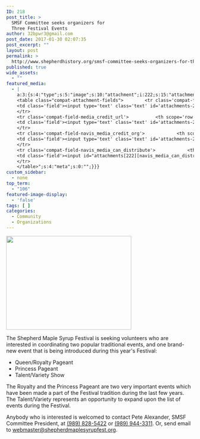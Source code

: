 ```yaml
---
ID: 218
post_title: >
  SMSF Committee seeks organizers for
  Three Festival Events
author: 32bpwr3@gmail.com
post_date: 2017-01-30 02:07:35
post_excerpt: ""
layout: post
permalink: >
  http://www.shepherdhistory.org/smsf-committee-seeks-organizers-for-three-festival-events/
published: true
wide_assets:
  - ""
featured_media:
  - |
    a:3:{s:4:"type";s:5:"image";s:10:"attachment";i:222;s:15:"attachment_data";a:33:{s:2:"id";i:222;s:5:"title";s:8:"103_5870";s:8:"filename";s:12:"103_5870.jpg";s:3:"url";s:70:"http://www.shepherdhistory.org/wp-content/uploads/2017/01/103_5870.jpg";s:4:"link";s:98:"http://www.shepherdhistory.org/smsf-committee-seeks-organizers-for-three-festival-events/103_5870/";s:3:"alt";s:0:"";s:6:"author";s:1:"1";s:11:"description";s:0:"";s:7:"caption";s:0:"";s:4:"name";s:8:"103_5870";s:6:"status";s:7:"inherit";s:10:"uploadedTo";i:218;s:4:"date";i:1485742324000;s:8:"modified";i:1485742324000;s:9:"menuOrder";i:0;s:4:"mime";s:10:"image/jpeg";s:4:"type";s:5:"image";s:7:"subtype";s:4:"jpeg";s:4:"icon";s:67:"http://www.shepherdhistory.org/wp-includes/images/media/default.png";s:13:"dateFormatted";s:16:"January 30, 2017";s:6:"nonces";a:3:{s:6:"update";s:10:"4f58435b48";s:6:"delete";s:10:"6c9bbd493c";s:4:"edit";s:10:"dbcbdff72b";}s:8:"editLink";s:69:"http://www.shepherdhistory.org/wp-admin/post.php?post=222&action=edit";s:4:"meta";b:0;s:10:"authorName";s:17:"32bpwr3@gmail.com";s:14:"uploadedToLink";s:69:"http://www.shepherdhistory.org/wp-admin/post.php?post=218&action=edit";s:15:"uploadedToTitle";s:57:"SMSF Committee seeks organizers for Three Festival Events";s:15:"filesizeInBytes";i:1087832;s:21:"filesizeHumanReadable";s:4:"1 MB";s:6:"height";i:2448;s:5:"width";i:3264;s:11:"orientation";s:9:"landscape";s:5:"sizes";a:4:{s:9:"thumbnail";a:4:{s:6:"height";i:140;s:5:"width";i:140;s:3:"url";s:78:"http://www.shepherdhistory.org/wp-content/uploads/2017/01/103_5870-140x140.jpg";s:11:"orientation";s:9:"landscape";}s:6:"medium";a:4:{s:6:"height";i:252;s:5:"width";i:336;s:3:"url";s:78:"http://www.shepherdhistory.org/wp-content/uploads/2017/01/103_5870-336x252.jpg";s:11:"orientation";s:9:"landscape";}s:5:"large";a:4:{s:6:"height";i:578;s:5:"width";i:771;s:3:"url";s:78:"http://www.shepherdhistory.org/wp-content/uploads/2017/01/103_5870-771x578.jpg";s:11:"orientation";s:9:"landscape";}s:4:"full";a:4:{s:3:"url";s:70:"http://www.shepherdhistory.org/wp-content/uploads/2017/01/103_5870.jpg";s:6:"height";i:2448;s:5:"width";i:3264;s:11:"orientation";s:9:"landscape";}}s:6:"compat";a:2:{s:4:"item";s:1710:"<input type="hidden" name="attachments[222][menu_order]" value="0" /><p class="media-types media-types-required-info">Required fields are marked <span class="required">*</span></p>
    <table class="compat-attachment-fields">		<tr class='compat-field-media_credit'>			<th scope='row' class='label'><label for='attachments-222-media_credit'><span class='alignleft'>Credit</span><br class='clear' /></label></th>
    <td class='field'><input type='text' class='text' id='attachments-222-media_credit' name='attachments[222][media_credit]' value=''  /></td>
    </tr>
    <tr class='compat-field-media_credit_url'>			<th scope='row' class='label'><label for='attachments-222-media_credit_url'><span class='alignleft'>Credit URL</span><br class='clear' /></label></th>
    <td class='field'><input type='text' class='text' id='attachments-222-media_credit_url' name='attachments[222][media_credit_url]' value=''  /></td>
    </tr>
    <tr class='compat-field-navis_media_credit_org'>			<th scope='row' class='label'><label for='attachments-222-navis_media_credit_org'><span class='alignleft'>Organization</span><br class='clear' /></label></th>
    <td class='field'><input type='text' class='text' id='attachments-222-navis_media_credit_org' name='attachments[222][navis_media_credit_org]' value=''  /></td>
    </tr>
    <tr class='compat-field-navis_media_can_distribute'>			<th scope='row' class='label'><label for='attachments-222-navis_media_can_distribute'><span class='alignleft'>Can<br />distribute?</span><br class='clear' /></label></th>
    <td class='field'><input id="attachments[222][navis_media_can_distribute]" name="attachments[222][navis_media_can_distribute]" type="checkbox" value="1"  /></td>
    </tr>
    </table>";s:4:"meta";s:0:"";}}}
custom_sidebar:
  - none
top_term:
  - "106"
featured-image-display:
  - 'false'
tags: [ ]
categories:
  - Community
  - Organizations
---
```

<img class="alignnone size-medium wp-image-222" src="http://www.shepherdhistory.org/wp-content/uploads/2017/01/103_5870-336x252.jpg" alt="" width="336" height="252" />

The Shepherd Maple Syrup Festival is seeking volunteers who are interested in coordinating two popular traditional events, and one brand-new event that is being introduced during this year's Festival:
<ul>
 	<li>Queen/Royalty Pageant</li>
 	<li>Princess Pageant</li>
 	<li>Talent/Variety Show</li>
</ul>
The Royalty and the Princess Pageant are two very important events which have been made a part of the Festival tradition during the last few years. The Talent/Variety represents an opportunity to expand upon the list of events during the Festival.

Anybody who is interested is welcomed to contact Pete Alexander, SMSF Committee President, at <a href="tel:9898285422">(989) 828-5422</a> or <a href="tel:9899443311">(989) 944-3311</a>. Or, send email to <a href="mailto:webmaster@shepherdmaplesyrupfest.org">webmaster@shepherdmaplesyrupfest.org</a>.